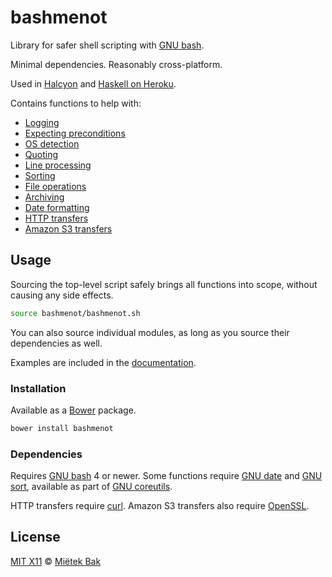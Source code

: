 bashmenot
=========

Library for safer shell scripting with [GNU bash](http://gnu.org/software/bash/).

Minimal dependencies.  Reasonably cross-platform.

Used in [Halcyon](https://github.com/mietek/halcyon/) and [Haskell on Heroku](https://github.com/mietek/haskell-on-heroku/).

Contains functions to help with:

- [Logging](http://halcyon.sh/docs/bashmenot-reference/#logging)
- [Expecting preconditions](http://halcyon.sh/docs/bashmenot-reference/#expecting-preconditions)
- [OS detection](http://halcyon.sh/docs/bashmenot-reference/#os-detection)
- [Quoting](http://halcyon.sh/docs/bashmenot-reference/#quoting)
- [Line processing](http://halcyon.sh/docs/bashmenot-reference/#line-processing)
- [Sorting](http://halcyon.sh/docs/bashmenot-reference/#sorting)
- [File operations](http://halcyon.sh/docs/bashmenot-reference/#file-operations)
- [Archiving](http://halcyon.sh/docs/bashmenot-reference/#archiving)
- [Date formatting](http://halcyon.sh/docs/bashmenot-reference/#date-formatting)
- [HTTP transfers](http://halcyon.sh/docs/bashmenot-reference/#http-transfers)
- [Amazon S3 transfers](http://halcyon.sh/docs/bashmenot-reference/#amazon-s3-transfers)


Usage
-----

Sourcing the top-level script safely brings all functions into scope, without causing any side effects.

```sh
source bashmenot/bashmenot.sh
```

You can also source individual modules, as long as you source their dependencies as well.

Examples are included in the [documentation](http://halcyon.sh/docs/bashmenot-reference/).


### Installation

Available as a [Bower](http://bower.io/) package.

```sh
bower install bashmenot
```


### Dependencies

Requires [GNU bash](http://gnu.org/software/bash/) 4 or newer.  Some functions require [GNU date](https://www.gnu.org/software/coreutils/manual/html_node/date-invocation.html) and [GNU sort](https://www.gnu.org/software/coreutils/manual/html_node/sort-invocation.html), available as part of [GNU coreutils](https://www.gnu.org/software/coreutils/).

HTTP transfers require [curl](http://curl.haxx.se/).  Amazon S3 transfers also require [OpenSSL](https://www.openssl.org/).


License
-------

[MIT X11](https://github.com/mietek/license/blob/master/LICENSE.md) © [Miëtek Bak](http://mietek.io/)
